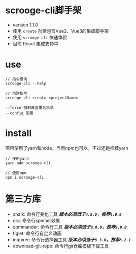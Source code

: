 # scrooge-cli脚手架
+ version 1.1.0
+ 使用 ```create``` 创建包含Vue2、Vue3的集成脚手架
+ 使用 ```scrooge-cli``` 快速体验
+ 目前 React 集成支持中


# use
```
// 指令查询
scrooge-cli --help

// 创建指令
scrooge-cli create <projectName>

--force 强制覆盖重名目录
--config 配置
```

# install
项目使用了yarn和node，当然npm也可以，不过还是推荐yarn
```
// 使用yarn
yarn add scrooge-cli

// 使用npm
npm i scrooge-cli
```

# 第三方库
+ chalk: 命令行美化工具  ***版本必须低于```4.5.0```，推荐```4.0.0```***
+ ora: 命令行spinner效果
+ commander: 命令行工具  ***版本必须低于```9.0.0```，推荐```9.0.0```***
+ figlet: 命令行自定义动画
+ inquirer: 命令行选择器工具  ***版本必须低于```8.3.0```，推荐```8.2.1```***
+ download-git-repo: 命令行git仓库模板下载工具
